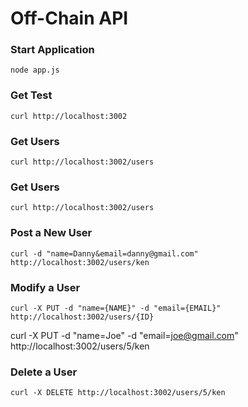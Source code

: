 # Off-Chain API


### Start Application
```
node app.js
```

### Get Test
```
curl http://localhost:3002
```

### Get Users
```
curl http://localhost:3002/users
```

### Get Users
```
curl http://localhost:3002/users
```


### Post a New User
```
curl -d "name=Danny&email=danny@gmail.com" http://localhost:3002/users/ken
```

### Modify a User
```
curl -X PUT -d "name={NAME}" -d "email={EMAIL}" http://localhost:3002/users/{ID}
```

curl -X PUT -d "name=Joe" -d "email=joe@gmail.com" http://localhost:3002/users/5/ken


### Delete a User
```
curl -X DELETE http://localhost:3002/users/5/ken
```
